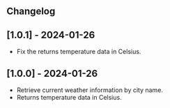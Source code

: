 ## Changelog

## [1.0.1] - 2024-01-26

  * Fix the returns temperature data in Celsius.

## [1.0.0] - 2024-01-26

  * Retrieve current weather information by city name.
  * Returns temperature data in Celsius.